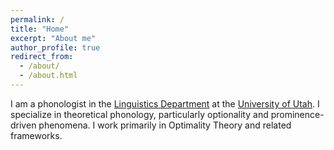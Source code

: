 ```yaml
---
permalink: /
title: "Home"
excerpt: "About me"
author_profile: true
redirect_from: 
  - /about/
  - /about.html
---
```


I am a phonologist in the [Linguistics Department](http://linguistics.utah.edu) at the [University of Utah](http://utah.edu).  I specialize in theoretical phonology, particularly optionality and prominence-driven phenomena.  I work primarily in Optimality Theory and related frameworks.

